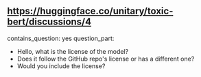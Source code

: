 ## https://huggingface.co/unitary/toxic-bert/discussions/4

contains_question: yes
question_part: 
- Hello, what is the license of the model?
- Does it follow the GitHub repo's license or has a different one?
- Would you include the license?